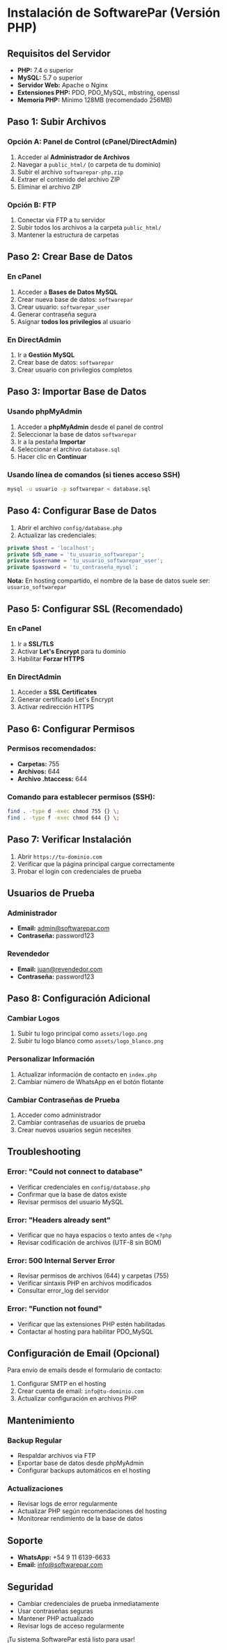 # Instalación de SoftwarePar (Versión PHP)

## Requisitos del Servidor

- **PHP:** 7.4 o superior
- **MySQL:** 5.7 o superior
- **Servidor Web:** Apache o Nginx
- **Extensiones PHP:** PDO, PDO_MySQL, mbstring, openssl
- **Memoria PHP:** Mínimo 128MB (recomendado 256MB)

## Paso 1: Subir Archivos

### Opción A: Panel de Control (cPanel/DirectAdmin)
1. Acceder al **Administrador de Archivos**
2. Navegar a `public_html/` (o carpeta de tu dominio)
3. Subir el archivo `softwarepar-php.zip`
4. Extraer el contenido del archivo ZIP
5. Eliminar el archivo ZIP

### Opción B: FTP
1. Conectar via FTP a tu servidor
2. Subir todos los archivos a la carpeta `public_html/`
3. Mantener la estructura de carpetas

## Paso 2: Crear Base de Datos

### En cPanel
1. Acceder a **Bases de Datos MySQL**
2. Crear nueva base de datos: `softwarepar`
3. Crear usuario: `softwarepar_user`
4. Generar contraseña segura
5. Asignar **todos los privilegios** al usuario

### En DirectAdmin
1. Ir a **Gestión MySQL**
2. Crear base de datos: `softwarepar`
3. Crear usuario con privilegios completos

## Paso 3: Importar Base de Datos

### Usando phpMyAdmin
1. Acceder a **phpMyAdmin** desde el panel de control
2. Seleccionar la base de datos `softwarepar`
3. Ir a la pestaña **Importar**
4. Seleccionar el archivo `database.sql`
5. Hacer clic en **Continuar**

### Usando línea de comandos (si tienes acceso SSH)
```bash
mysql -u usuario -p softwarepar < database.sql
```

## Paso 4: Configurar Base de Datos

1. Abrir el archivo `config/database.php`
2. Actualizar las credenciales:

```php
private $host = 'localhost';
private $db_name = 'tu_usuario_softwarepar';
private $username = 'tu_usuario_softwarepar_user';
private $password = 'tu_contraseña_mysql';
```

**Nota:** En hosting compartido, el nombre de la base de datos suele ser: `usuario_softwarepar`

## Paso 5: Configurar SSL (Recomendado)

### En cPanel
1. Ir a **SSL/TLS**
2. Activar **Let's Encrypt** para tu dominio
3. Habilitar **Forzar HTTPS**

### En DirectAdmin
1. Acceder a **SSL Certificates**
2. Generar certificado Let's Encrypt
3. Activar redirección HTTPS

## Paso 6: Configurar Permisos

### Permisos recomendados:
- **Carpetas:** 755
- **Archivos:** 644
- **Archivo .htaccess:** 644

### Comando para establecer permisos (SSH):
```bash
find . -type d -exec chmod 755 {} \;
find . -type f -exec chmod 644 {} \;
```

## Paso 7: Verificar Instalación

1. Abrir `https://tu-dominio.com`
2. Verificar que la página principal cargue correctamente
3. Probar el login con credenciales de prueba

## Usuarios de Prueba

### Administrador
- **Email:** admin@softwarepar.com
- **Contraseña:** password123

### Revendedor
- **Email:** juan@revendedor.com
- **Contraseña:** password123

## Paso 8: Configuración Adicional

### Cambiar Logos
1. Subir tu logo principal como `assets/logo.png`
2. Subir tu logo blanco como `assets/logo_blanco.png`

### Personalizar Información
1. Actualizar información de contacto en `index.php`
2. Cambiar número de WhatsApp en el botón flotante

### Cambiar Contraseñas de Prueba
1. Acceder como administrador
2. Cambiar contraseñas de usuarios de prueba
3. Crear nuevos usuarios según necesites

## Troubleshooting

### Error: "Could not connect to database"
- Verificar credenciales en `config/database.php`
- Confirmar que la base de datos existe
- Revisar permisos del usuario MySQL

### Error: "Headers already sent"
- Verificar que no haya espacios o texto antes de `<?php`
- Revisar codificación de archivos (UTF-8 sin BOM)

### Error: 500 Internal Server Error
- Revisar permisos de archivos (644) y carpetas (755)
- Verificar sintaxis PHP en archivos modificados
- Consultar error_log del servidor

### Error: "Function not found"
- Verificar que las extensiones PHP estén habilitadas
- Contactar al hosting para habilitar PDO_MySQL

## Configuración de Email (Opcional)

Para envío de emails desde el formulario de contacto:

1. Configurar SMTP en el hosting
2. Crear cuenta de email: `info@tu-dominio.com`
3. Actualizar configuración en archivos PHP

## Mantenimiento

### Backup Regular
- Respaldar archivos via FTP
- Exportar base de datos desde phpMyAdmin
- Configurar backups automáticos en el hosting

### Actualizaciones
- Revisar logs de error regularmente
- Actualizar PHP según recomendaciones del hosting
- Monitorear rendimiento de la base de datos

## Soporte

- **WhatsApp:** +54 9 11 6139-6633
- **Email:** info@softwarepar.com

## Seguridad

- Cambiar credenciales de prueba inmediatamente
- Usar contraseñas seguras
- Mantener PHP actualizado
- Revisar logs de acceso regularmente

¡Tu sistema SoftwarePar está listo para usar!